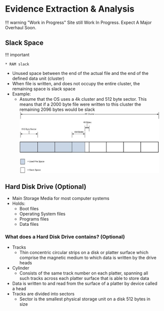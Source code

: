 # Evidence Extraction & Analysis

!!! warning "Work in Progress"
    Site still Work In Progress. Expect A Major Overhaul Soon.

## Slack Space

!!! important

    * RAM slack

- Unused space between the end of the actual file and the end of the defined data unit (cluster)
- When file is written, and does not occupy the entire cluster, the remaining space is slack space
- Example:
  - Assume that the OS uses a 4k cluster and 512 byte sector. This means that if a 2000 byte file were written to this cluster the remaining 2096 bytes would be slack
![](3-evidence-extraction-n-analysis-images/3-slack-space-example.png)

## Hard Disk Drive (Optional)
- Main Storage Media for most computer systems
- Holds:
  - Boot files
  - Operating System files
  - Programs files
  - Data files

### What does a Hard Disk Drive contains? (Optional)
- Tracks
  - Thin concentric circular strips on a disk or platter surface which comprise the magnetic medium to which data is written by the drive heads
- Cylinder
  - Consists of the same track number on each platter, spanning all such tracks across each platter surface that is able to store data
- Data is written to and read from the surface of a platter by device called a head
- Tracks are divided into sectors
  - Sector is the smallest physical storage unit on a disk 512 bytes in size
